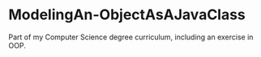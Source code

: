 # ModelingAn-ObjectAsAJavaClass

Part of my Computer Science degree curriculum, including an exercise in OOP.
